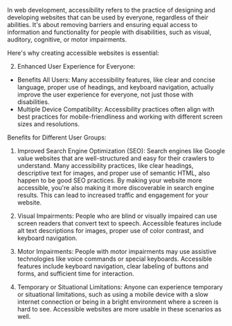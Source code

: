 In web development, accessibility refers to the practice of designing and developing websites that can be used by everyone, regardless of their abilities. It's about removing barriers and ensuring equal access to information and functionality for people with disabilities, such as visual, auditory, cognitive, or motor impairments.

Here's why creating accessible websites is essential:

2. Enhanced User Experience for Everyone:
* Benefits All Users:  Many accessibility features, like clear and concise language, proper use of headings, and keyboard navigation, actually improve the user experience for everyone, not just those with disabilities.
* Multiple Device Compatibility:  Accessibility practices often align with best practices for mobile-friendliness and working with different screen sizes and resolutions.

Benefits for Different User Groups:
 1) Improved Search Engine Optimization (SEO):
Search engines like Google value websites that are well-structured and easy for their crawlers to understand. Many accessibility practices, like clear headings, descriptive text for images, and proper use of semantic HTML, also happen to be good SEO practices. By making your website more accessible, you're also making it more discoverable in search engine results. This can lead to increased traffic and engagement for your website.

2) Visual Impairments: People who are blind or visually impaired can use screen readers that convert text to speech. Accessible features include alt text descriptions for images, proper use of color contrast, and keyboard navigation.

3) Motor Impairments: People with motor impairments may use assistive technologies like voice commands or special keyboards. Accessible features include keyboard navigation, clear labeling of buttons and forms, and sufficient time for interaction.

4) Temporary or Situational Limitations: Anyone can experience temporary or situational limitations, such as using a mobile device with a slow internet connection or being in a bright environment where a screen is hard to see. Accessible websites are more usable in these scenarios as well.

